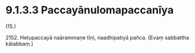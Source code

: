 # 9.1.3.3 Paccayānulomapaccanīya

(15.)

2152\. Hetupaccayā naārammaṇe tīṇi, naadhipatiyā pañca. (Evaṃ sabbattha kātabbaṃ.)

